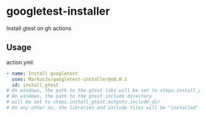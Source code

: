 # googletest-installer

Install gtest on gh actions

## Usage
action.yml:
```yml
- name: Install googletest
  uses: MarkusJx/googletest-installer@v0.0.1
  id: install_gtest
# On windows, the path to the gtest libs will be set to steps.install_gtest.outputs.library_dir
# On windows, the path to the gtest include directory
# will be set to steps.install_gtest.outputs.include_dir
# On any other os, the libraries and include files will be "installed"
```